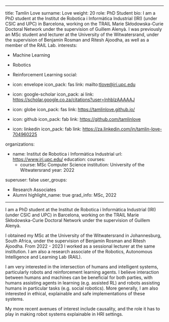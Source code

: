 
---
title: Tamlin Love
surname: Love
weight: 20
role: PhD Student
bio: I am a PhD student at the Institut de Robotica i Informàtica Industrial (IRI) (under CSIC and UPC) in Barcelona, working on the TRAIL Marie Skłodowska-Curie Doctoral Network under the supervision of Guillem Alenyà. I was previously an MSc student and lecturer at the University of the Witwatersrand, under the supervision of Benjamin Rosman and Ritesh Ajoodha, as well as a member of the RAIL Lab.
interests:
  - Machine Learning
  - Robotics
  - Reinforcement Learning
social:
  - icon: envelope
    icon_pack: fas
    link: mailto:tlove@iri.upc.edu

  - icon: google-scholar
    icon_pack: ai
    link: https://scholar.google.co.za/citations?user=lnhblzAAAAAJ

  - icon: globe
    icon_pack: fas
    link: https://tamlinlove.github.io/

  - icon: github
    icon_pack: fab
    link: https://github.com/tamlinlove

  - icon: linkedin
    icon_pack: fab
    link: https://za.linkedin.com/in/tamlin-love-704960225

organizations:
  - name: Institut de Robotica i Informàtica Industrial
    url: https://www.iri.upc.edu/
education:
  courses:
    - course: MSc Computer Science
      institution: University of the Witwatersrand
      year: 2022


superuser: false
user_groups:
  - Research Associates
  - Alumni
highlight_name: true
grad_info: MSc, 2022

---

I am a PhD student at the Institut de Robotica i Informàtica Industrial (IRI) (under CSIC and UPC) in Barcelona, working on the TRAIL Marie Skłodowska-Curie Doctoral Network under the supervision of Guillem Alenyà.

I obtained my MSc at the University of the Witwatersrand in Johannesburg, South Africa, under the supervision of Benjamin Rosman and Ritesh Ajoodha. From 2022 - 2023 I worked as a sessional lecturer at the same institution. I am also a research associate of the Robotics, Autonomous Intelligence and Learning Lab (RAIL).

I am very interested in the intersection of humans and intelligent systems, particularly robots and reinforcement learning agents. I believe interaction between humans and machines can be beneficial for both parties, with humans assisting agents in learning (e.g. assisted RL) and robots assisting humans in particular tasks (e.g. social robotics). More generally, I am also interested in ethical, explainable and safe implementations of these systems.

My more recent avenues of interest include causality, and the role it has to play in making robot systems explainable in HRI settings.

